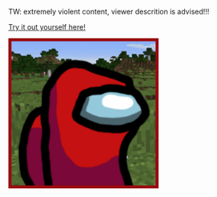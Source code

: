 TW: extremely violent content, viewer descrition is advised!!!

<a href="https://frietvorkje69.github.io/AmongUsSimulator/">Try it out yourself here!</a>

<img src="https://github.com/Frietvorkje69/AmongUsSimulator/blob/master/img/red.png?raw=true" width="300" alt="amongusred"></a></p>

